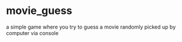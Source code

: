 # movie_guess
a simple game where you try to guess a movie randomly picked up by computer via console

